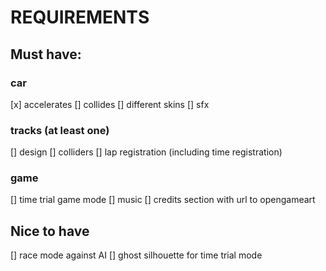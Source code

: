 # REQUIREMENTS

## Must have:
### car
[x] accelerates
[] collides
[] different skins
[] sfx
### tracks (at least one)
[] design
[] colliders
[] lap registration (including time registration)
### game
[] time trial game mode
[] music
[] credits section with url to opengameart

## Nice to have
[] race mode against AI
[] ghost silhouette for time trial mode
